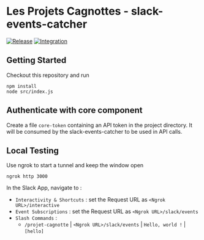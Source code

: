 # Les Projets Cagnottes - slack-events-catcher

[![Release](https://github.com/les-projets-cagnottes/slack-events-catcher/workflows/Release/badge.svg)](https://github.com/les-projets-cagnottes/slack-events-catcher/actions?query=workflow%3ARelease)
[![Integration](https://github.com/les-projets-cagnottes/slack-events-catcher/workflows/Integration/badge.svg)](https://github.com/les-projets-cagnottes/slack-events-catcher/actions?query=workflow%3AIntegration) 

## Getting Started

Checkout this repository and run

```
npm install
node src/index.js
```

## Authenticate with core component

Create a file `core-token` containing an API token in the project directory. It will be consumed by the slack-events-catcher to be used in API calls.

## Local Testing

Use ngrok to start a tunnel and keep the window open

```
ngrok http 3000
```

In the Slack App, navigate to :

- `Interactivity & Shortcuts` : set the Request URL as `<Ngrok URL>/interactive`
- `Event Subscriptions` : set the Request URL as `<Ngrok URL>/slack/events`
- `Slash Commands` : 
  * `/projet-cagnotte` | `<Ngrok URL>/slack/events` | `Hello, world !` | `[hello]`
